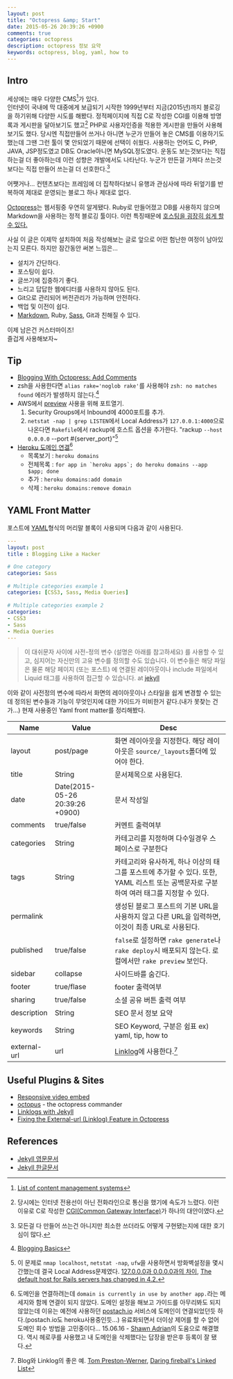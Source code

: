 ```yaml
---
layout: post
title: "Octopress &amp; Start"
date: 2015-05-26 20:39:26 +0900
comments: true
categories: octopress
description: octopress 정보 요약
keywords: octopress, blog, yaml, how to
---
```

## Intro
세상에는 매우 다양한 CMS[^cms]가 있다.  
인터넷이 국내에 막 대중에게 보급되기 시작한 1999년부터 지금(2015년)까지 블로깅을 하기위해 다양한 시도를 해봤다. 정적페이지에 직접 C로 작성한 CGI를 이용해 방명록과 게시판을 달아보기도 했고[^cgi] PHP로 사용자인증을 적용한 게시판을 만들어 사용해보기도 했다.  당시엔 직접만들어 쓰거나 아니면 누군가 만들어 놓은 CMS를 이용하기도 했는데 그땐 그런 툴이 몇 안되었기 때문에 선택이 쉬웠다. 사용하는 언어도 C, PHP, JAVA, JSP정도였고 DB도 Oracle아니면 MySQL정도였다.  운동도 보는것보다는 직접하는걸 더 좋아하는데 이런 성향은 개발에서도 나타난다. 누군가 만든걸 가져다 쓰는것보다는 직접 만들어 쓰는걸 더 선호한다.[^preference]
<!--more-->
어쨋거나... 컨텐츠보다는 프레임에 더 집착하다보니 유행과 관심사에 따라 뒤엎기를 반복하여 제대로 운영되는 블로그 하나 제대로 없다.

[Octopress](http://octopress.org/)는 웹서핑중 우연히 알게됐다.
Ruby로 만들어졌고 DB를 사용하지 않으며 Markdown을 사용하는 정적 블로깅 툴이다.
이런 특징때문에 [호스팅을 굉장히 쉽게 할 수 있다.](http://octopress.org/docs/deploying/)

사실 이 글은 이제막 설치하여 처음 작성해보는 글로 앞으로 어떤 험난한 여정이 남아있는지 모른다. 하지만 잠간동안 써본 느낌은...

  * 설치가 간단하다.
  * 포스팅이 쉽다.
  * 글쓰기에 집중하기 좋다.
  * 느리고 답답한 웹에디터를 사용하지 않아도 된다.
  * Git으로 관리되어 버전관리가 가능하며 안전하다.
  * 백업 및 이전이 쉽다.
  * [Markdown](http://en.wikipedia.org/wiki/Markdown), Ruby, [Sass](http://en.wikipedia.org/wiki/Sass_\(stylesheet_language\)), Git과 친해질 수 있다.

이제 남은건 커스터마이즈!  
즐겁게 사용해보자~

## Tip
  * [Blogging With Octopress: Add Comments](http://asaf.github.io/blog/2013/07/08/blogging-with-octopress-add-comments/)
  * zsh을 사용한다면 `alias rake='noglob rake'`를 사용해야 `zsh: no matches found` 에러가 발생하지 않는다.[^tip1]
  * AWS에서 [preview](http://octopress.org/docs/blogging/) 사용을 위해 포트열기.
    1. Security Groups에서 Inbound에 4000포트를 추가.
    1. `netstat -nap | grep LISTEN`에서 Local Address가 `127.0.0.1:4000`으로 나온다면 `Rakefile`에서 rackup에 호스트 옵션을 추가한다. "rackup `--host 0.0.0.0` --port #{server_port}"[^tip2]
  * [Heroku 도메인 연결](https://devcenter.heroku.com/articles/custom-domains#remove-a-domain)[^heroku_domain]
    * 목록보기 : `heroku domains`
    * 전체목록 : ``for app in `heroku apps`; do heroku domains --app $app; done``
    * 추가 : `heroku domains:add domain`
    * 삭제 : `heroku domains:remove domain`


## YAML Front Matter
포스트에 [YAML](https://ko.wikipedia.org/wiki/YAML)형식의 머리말 블록이 사용되며 다음과 같이 사용된다.
``` yaml
---
layout: post
title : Blogging Like a Hacker

# One category
categories: Sass
 
# Multiple categories example 1
categories: [CSS3, Sass, Media Queries]
 
# Multiple categories example 2
categories:
- CSS3
- Sass
- Media Queries
---
```

> 이 대쉬문자 사이에 사전-정의 변수 (설명은 아래를 참고하세요) 를 사용할 수 있고, 심지어는 자신만의 고유 변수를 정의할 수도 있습니다. 이 변수들은 해당 파일은 물론 해당 페이지 (또는 포스트) 에 연결된 레이아웃이나 include 파일에서 Liquid 태그를 사용하여 접근할 수 있습니다. at [jekyll](http://jekyllrb-ko.github.io/docs/frontmatter/)

이와 같이 사전정의 변수에 따라서 화면의 레이아웃이나 스타일을 쉽게 변경할 수 있는데 정의된 변수들과 기능이 무엇인지에 대한 가이드가 미비한거 같다.(내가 못찾는 건가...) 현재 사용중인 Yaml front matter를 정리해봤다.

| Name | Value | Desc |
| ---- | ----- | ---- |
| layout | post/page | 화면 레이아웃을 지정한다. 해당 레이아웃은 `source/_layouts`폴더에 있어야 한다. |
| title | String | 문서제목으로 사용된다. |
| date | Date(2015-05-26 20:39:26 +0900) | 문서 작성일 |
| comments | true/false | 커멘트 출력여부 |
| categories | String | 카테고리를 지정하며 다수일경우 스페이스로 구분한다 |
| tags | String | 카테고리와 유사하게, 하나 이상의 태그를 포스트에 추가할 수 있다. 또한, YAML 리스트 또는 공백문자로 구분하여 여러 태그를 지정할 수 있다. |
| permalink | | 생성된 블로그 포스트의 기본 URL을 사용하지 않고 다른 URL을 입력하면, 이것이 최종 URL로 사용된다. |
| published | true/false | `false`로 설정하면 `rake generate`나 `rake deploy`시 배포되지 않는다. 로컬에서만 `rake preview` 보인다. |
| sidebar | collapse | 사이드바를 숨긴다. |
| footer | true/flase | footer 출력여부 |
| sharing | true/false | 소셜 공유 버튼 출력 여부 |
| description | String | SEO 문서 정보 요약 |
| keywords | String | SEO Keyword, 구분은 쉼표 ex) yaml, tip, how to |
| external-url | url  | [Linklog](http://octopress.org/docs/blogging/linklog/)에 사용한다.[^1] |



## Useful Plugins & Sites
  * [Responsive video embed](https://github.com/optikfluffel/octopress-responsive-video-embed)
  * [octopus](http://chrissimpkins.github.io/octopus/) - the octopress commander
  * [Linklogs with Jekyll](http://mikebuss.com/2015/01/27/linklogs-with-jekyll/)
  * [Fixing the External-url (Linklog) Feature in Octopress](http://www.davidruttka.com/blog/2014/04/08/fixing-the-external-url-linklog-feature-in-octopress/)



## References
  * [Jekyll 영문문서](http://jekyllrb.com/)
  * [Jekyll 한글문서](http://svperstarz.github.io/jekyll-docs-ko/)



[^cms]: [List of content management systems](http://en.wikipedia.org/wiki/List_of_content_management_systems)
[^cgi]: 당시에는 인터넷 전용선이 아닌 전화라인으로 통신을 했기에 속도가 느렸다. 이런 이유로 C로 작성한 [CGI(Common Gateway Interface)](http://en.wikipedia.org/wiki/Common_Gateway_Interface)가 하나의 대안이였다.
[^preference]: 모든걸 다 만들어 쓰는건 아니지만 최소한 쓰더라도 어떻게 구현됐는지에 대한 호기심이 많다.
[^tip1]: [Blogging Basics](http://octopress.org/docs/blogging/)
[^tip2]: 이 문제로 `nmap localhost`, `netstat -nap`, `ufw`을 사용하면서 방화벽설정을 몇시간했는데 결국 Local Address문제였다. [127.0.0.0과 0.0.0.0과의 차이](http://stackoverflow.com/a/20778887), [The default host for Rails servers has changed in 4.2.](http://stackoverflow.com/a/27678343)
[^heroku_domain]: 도메인을 연결하려는데 `domain is currently in use by another app.`라는 메세지와 함께 연결이 되지 않았다. 도메인 설정을 해보고 가이드를 아무리봐도 되지 않았는데 이유는 예전에 사용하던 [postach.io](http://postach.io) 서비스에 도메인이 연결되었던듯 하다.(postach.io도 heroku사용중인듯...) 유료화되면서 더이상 제어를 할 수 없어 도메인 회수 방법을 고민중이다... 15.06.16 - [Shawn Adrian](http://nerdburn.com/)의 도움으로 해결했다. 역시 헤로쿠를 사용했고 내 도메인을 삭제했다는 답장을 받은후 등록이 잘 됐다.

[^1]: Blog와 Linklog의 좋은 예. [Tom Preston-Werner](http://tom.preston-werner.com/), [Daring fireball's Linked List](http://daringfireball.net/linked/)

